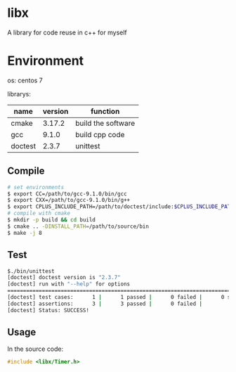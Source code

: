 # libx

A library for code reuse in c++ for myself

# Environment

os: centos 7

librarys:

| name    | version | function           |
| ------- | ------- | ------------------ |
| cmake   | 3.17.2  | build the software |
| gcc     | 9.1.0   | build cpp code     |
| doctest | 2.3.7   | unittest           |

## Compile

```sh
# set environments
$ export CC=/path/to/gcc-9.1.0/bin/gcc
$ export CXX=/path/to/gcc-9.1.0/bin/g++
$ export CPLUS_INCLUDE_PATH=/path/to/doctest/include:$CPLUS_INCLUDE_PATH
# compile with cmake
$ mkdir -p build && cd build
$ cmake .. -DINSTALL_PATH=/path/to/source/bin
$ make -j 8
```

## Test

```sh
$./bin/unittest
[doctest] doctest version is "2.3.7"
[doctest] run with "--help" for options
===============================================================================
[doctest] test cases:      1 |      1 passed |      0 failed |      0 skipped
[doctest] assertions:      3 |      3 passed |      0 failed |
[doctest] Status: SUCCESS!
```

## Usage

In the source code:

```cpp
#include <libx/Timer.h>
```